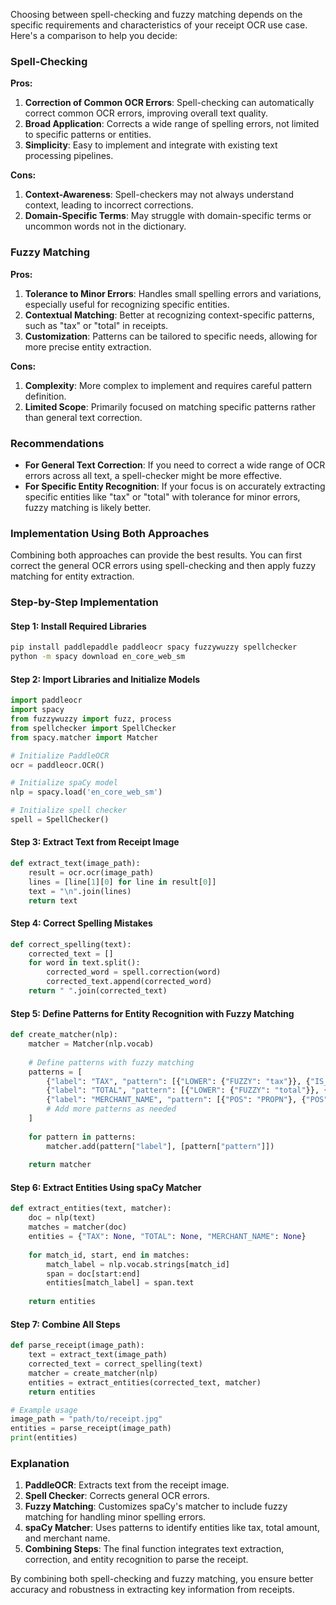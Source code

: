 
Choosing between spell-checking and fuzzy matching depends on the specific requirements and characteristics of your receipt OCR use case. Here's a comparison to help you decide:

### Spell-Checking
**Pros:**
1. **Correction of Common OCR Errors**: Spell-checking can automatically correct common OCR errors, improving overall text quality.
2. **Broad Application**: Corrects a wide range of spelling errors, not limited to specific patterns or entities.
3. **Simplicity**: Easy to implement and integrate with existing text processing pipelines.

**Cons:**
1. **Context-Awareness**: Spell-checkers may not always understand context, leading to incorrect corrections.
2. **Domain-Specific Terms**: May struggle with domain-specific terms or uncommon words not in the dictionary.

### Fuzzy Matching
**Pros:**
1. **Tolerance to Minor Errors**: Handles small spelling errors and variations, especially useful for recognizing specific entities.
2. **Contextual Matching**: Better at recognizing context-specific patterns, such as "tax" or "total" in receipts.
3. **Customization**: Patterns can be tailored to specific needs, allowing for more precise entity extraction.

**Cons:**
1. **Complexity**: More complex to implement and requires careful pattern definition.
2. **Limited Scope**: Primarily focused on matching specific patterns rather than general text correction.

### Recommendations
- **For General Text Correction**: If you need to correct a wide range of OCR errors across all text, a spell-checker might be more effective.
- **For Specific Entity Recognition**: If your focus is on accurately extracting specific entities like "tax" or "total" with tolerance for minor errors, fuzzy matching is likely better.

### Implementation Using Both Approaches

Combining both approaches can provide the best results. You can first correct the general OCR errors using spell-checking and then apply fuzzy matching for entity extraction.

### Step-by-Step Implementation

#### Step 1: Install Required Libraries

```sh
pip install paddlepaddle paddleocr spacy fuzzywuzzy spellchecker
python -m spacy download en_core_web_sm
```

#### Step 2: Import Libraries and Initialize Models

```python
import paddleocr
import spacy
from fuzzywuzzy import fuzz, process
from spellchecker import SpellChecker
from spacy.matcher import Matcher

# Initialize PaddleOCR
ocr = paddleocr.OCR()

# Initialize spaCy model
nlp = spacy.load('en_core_web_sm')

# Initialize spell checker
spell = SpellChecker()
```

#### Step 3: Extract Text from Receipt Image

```python
def extract_text(image_path):
    result = ocr.ocr(image_path)
    lines = [line[1][0] for line in result[0]]
    text = "\n".join(lines)
    return text
```

#### Step 4: Correct Spelling Mistakes

```python
def correct_spelling(text):
    corrected_text = []
    for word in text.split():
        corrected_word = spell.correction(word)
        corrected_text.append(corrected_word)
    return " ".join(corrected_text)
```

#### Step 5: Define Patterns for Entity Recognition with Fuzzy Matching

```python
def create_matcher(nlp):
    matcher = Matcher(nlp.vocab)
    
    # Define patterns with fuzzy matching
    patterns = [
        {"label": "TAX", "pattern": [{"LOWER": {"FUZZY": "tax"}}, {"IS_DIGIT": True}]},
        {"label": "TOTAL", "pattern": [{"LOWER": {"FUZZY": "total"}}, {"IS_DIGIT": True}]},
        {"label": "MERCHANT_NAME", "pattern": [{"POS": "PROPN"}, {"POS": "PROPN"}]},
        # Add more patterns as needed
    ]
    
    for pattern in patterns:
        matcher.add(pattern["label"], [pattern["pattern"]])
    
    return matcher
```

#### Step 6: Extract Entities Using spaCy Matcher

```python
def extract_entities(text, matcher):
    doc = nlp(text)
    matches = matcher(doc)
    entities = {"TAX": None, "TOTAL": None, "MERCHANT_NAME": None}
    
    for match_id, start, end in matches:
        match_label = nlp.vocab.strings[match_id]
        span = doc[start:end]
        entities[match_label] = span.text
    
    return entities
```

#### Step 7: Combine All Steps

```python
def parse_receipt(image_path):
    text = extract_text(image_path)
    corrected_text = correct_spelling(text)
    matcher = create_matcher(nlp)
    entities = extract_entities(corrected_text, matcher)
    return entities

# Example usage
image_path = "path/to/receipt.jpg"
entities = parse_receipt(image_path)
print(entities)
```

### Explanation
1. **PaddleOCR**: Extracts text from the receipt image.
2. **Spell Checker**: Corrects general OCR errors.
3. **Fuzzy Matching**: Customizes spaCy's matcher to include fuzzy matching for handling minor spelling errors.
4. **spaCy Matcher**: Uses patterns to identify entities like tax, total amount, and merchant name.
5. **Combining Steps**: The final function integrates text extraction, correction, and entity recognition to parse the receipt.

By combining both spell-checking and fuzzy matching, you ensure better accuracy and robustness in extracting key information from receipts.
